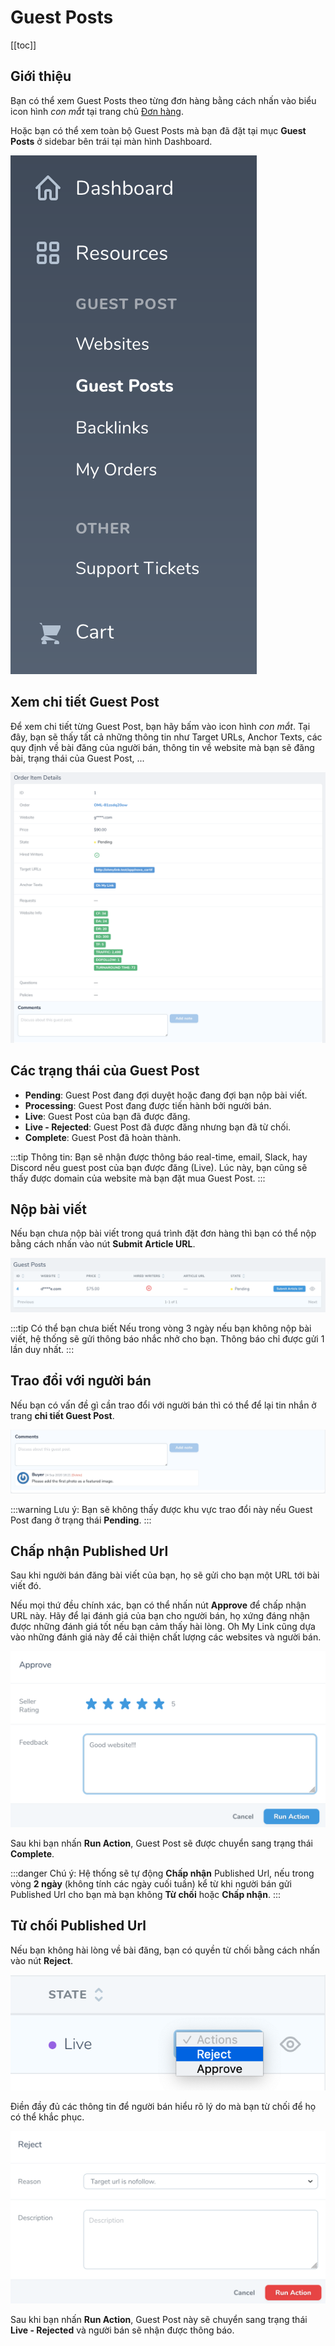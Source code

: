 # Guest Posts

[[toc]]

## Giới thiệu

Bạn có thể xem Guest Posts theo từng đơn hàng bằng cách nhấn vào biểu icon hình *con mắt* tại trang chủ [Đơn hàng](/vi/nguoi-mua/don-hang.html#xem-chi-tiet-đon-hang).

Hoặc bạn có thể xem toàn bộ Guest Posts mà bạn đã đặt tại mục **Guest Posts** ở sidebar bên trái tại màn hình Dashboard.

![Quản lý đơn hàng](./../../assets/img/sidebar.png)

## Xem chi tiết Guest Post

Để xem chi tiết từng Guest Post, bạn hãy bấm vào icon hình *con mắt*. Tại đây, bạn sẽ thấy tất cả những thông tin như Target URLs, Anchor Texts, các quy định về bài đăng của người bán, thông tin về website mà bạn sẽ đăng bài, trạng thái của Guest Post, ...

![Chi tiết Guest Post](./../../assets/img/guest-post-detail.png)

## Các trạng thái của Guest Post

- **Pending**: Guest Post đang đợi duyệt hoặc đang đợi bạn nộp bài viết.
- **Processing**: Guest Post đang được tiến hành bởi người bán.
- **Live**: Guest Post của bạn đã được đăng.
- **Live - Rejected**: Guest Post đã được đăng nhưng bạn đã từ chối.
- **Complete**: Guest Post đã hoàn thành.

:::tip Thông tin:
Bạn sẽ nhận được thông báo real-time, email, Slack, hay Discord nếu guest post của bạn được đăng (Live). Lúc này, bạn cũng sẽ thấy được domain của website mà bạn đặt mua Guest Post.
:::

## Nộp bài viết

Nếu bạn chưa nộp bài viết trong quá trình đặt đơn hàng thì bạn có thể nộp bằng cách nhấn vào nút **Submit Article URL**.

![Submit Article URL](./../../assets/img/submit-article-url.png)

:::tip Có thể bạn chưa biết
Nếu trong vòng 3 ngày nếu bạn không nộp bài viết, hệ thống sẽ gửi thông báo nhắc nhở cho bạn. Thông báo chỉ được gửi 1 lần duy nhất.
:::

## Trao đổi với người bán

Nếu bạn có vấn đề gì cần trao đổi với người bán thì có thể để lại tin nhắn ở trang **chi tiết Guest Post**.

![Trao đổi với người bán](./../../assets/img/guest-post-comment.png)

:::warning Lưu ý:
Bạn sẽ không thấy được khu vực trao đổi này nếu Guest Post đang ở trạng thái **Pending**.
:::

## Chấp nhận Published Url

Sau khi người bán đăng bài viết của bạn, họ sẽ gửi cho bạn một URL tới bài viết đó. 

Nếu mọi thứ đều chính xác, bạn có thể nhấn nút **Approve** để chấp nhận URL này. Hãy để lại đánh giá của bạn cho người bán, họ xứng đáng nhận được những đánh giá tốt nếu bạn cảm thấy hài lòng. Oh My Link cũng dựa vào những đánh giá này để cải thiện chất lượng các websites và người bán.

![Live Url](./../../assets/img/approve-published-url.png)

Sau khi bạn nhấn **Run Action**, Guest Post sẽ được chuyển sang trạng thái **Complete**.

:::danger Chú ý:
Hệ thống sẽ tự động **Chấp nhận** Published Url, nếu trong vòng **2 ngày** (không tính các ngày cuối tuần) kể từ khi người bán gửi Published Url cho bạn mà bạn không **Từ chối** hoặc **Chấp nhận**. 
:::

## Từ chối Published Url

Nếu bạn không hài lòng về bài đăng, bạn có quyền từ chối bằng cách nhấn vào nút **Reject**.

![Live Url](./../../assets/img/reject-published-url.png)

Điền đầy đủ các thông tin để người bán hiểu rõ lý do mà bạn từ chối để họ có thể khắc phục.

![Live Url](./../../assets/img/submit-published-url-rejection.png)

Sau khi bạn nhấn **Run Action**, Guest Post này sẽ chuyển sang trạng thái **Live - Rejected** và người bán sẽ nhận được thông báo.